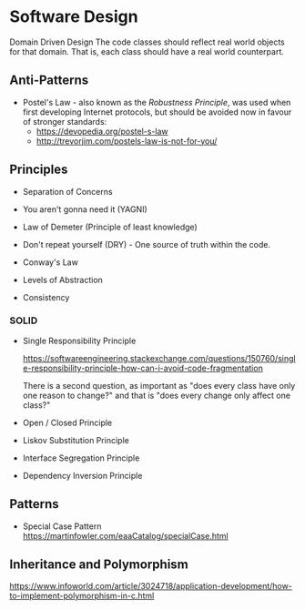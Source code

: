 # Software Design

Domain Driven Design
The code classes should reflect real world objects for that domain. That is, each class should have a real world counterpart.

## Anti-Patterns

 - Postel's Law - also known as the *Robustness Principle*, was used when first developing Internet protocols, but should be avoided now in favour of stronger standards:
   - https://devopedia.org/postel-s-law
   - http://trevorjim.com/postels-law-is-not-for-you/

## Principles

 - Separation of Concerns
 
 - You aren't gonna need it (YAGNI)

 - Law of Demeter (Principle of least knowledge)
 
 - Don't repeat yourself (DRY) - One source of truth within the code.
 
 - Conway's Law
 
 - Levels of Abstraction
 
 - Consistency
 
### SOLID

 - Single Responsibility Principle
 
   https://softwareengineering.stackexchange.com/questions/150760/single-responsibility-principle-how-can-i-avoid-code-fragmentation
   
   There is a second question, as important as "does every class have only one reason to change?" and that is "does every change only affect one class?"
 
 - Open / Closed Principle
 
 - Liskov Substitution Principle
 
 - Interface Segregation Principle
 
 - Dependency Inversion Principle

## Patterns

 - Special Case Pattern
 https://martinfowler.com/eaaCatalog/specialCase.html


## Inheritance and Polymorphism

https://www.infoworld.com/article/3024718/application-development/how-to-implement-polymorphism-in-c.html
